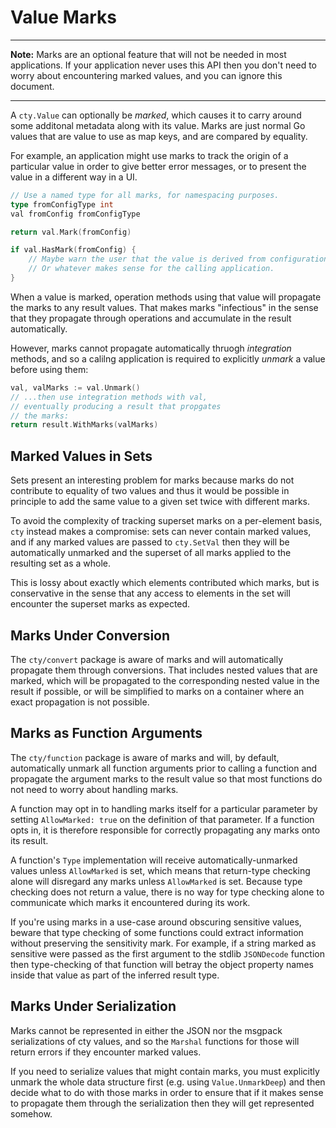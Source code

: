 # Value Marks

----

**Note:** Marks are an optional feature that will not be needed in most
applications. If your application never uses this API then you don't need to
worry about encountering marked values, and you can ignore this document.

----

A `cty.Value` can optionally be _marked_, which causes it to carry around some
additonal metadata along with its value. Marks are just normal Go values that
are value to use as map keys, and are compared by equality.

For example, an application might use marks to track the origin of a particular
value in order to give better error messages, or to present the value in a
different way in a UI.

```go
// Use a named type for all marks, for namespacing purposes.
type fromConfigType int
val fromConfig fromConfigType

return val.Mark(fromConfig)
```

```go
if val.HasMark(fromConfig) {
    // Maybe warn the user that the value is derived from configuration?
    // Or whatever makes sense for the calling application.
}
```

When a value is marked, operation methods using that value will propagate the
marks to any result values. That makes marks "infectious" in the sense that
they propagate through operations and accumulate in the result automatically.

However, marks cannot propagate automatically thruogh _integration_ methods,
and so a calilng application is required to explicitly _unmark_ a value
before using them:

```go
val, valMarks := val.Unmark()
// ...then use integration methods with val,
// eventually producing a result that propgates
// the marks:
return result.WithMarks(valMarks)
```

## Marked Values in Sets

Sets present an interesting problem for marks because marks do not contribute
to equality of two values and thus it would be possible in principle to add
the same value to a given set twice with different marks.

To avoid the complexity of tracking superset marks on a per-element basis,
`cty` instead makes a compromise: sets can never contain marked values, and
if any marked values are passed to `cty.SetVal` then they will be automatically
unmarked and the superset of all marks applied to the resulting set as a whole.

This is lossy about exactly which elements contributed which marks, but is
conservative in the sense that any access to elements in the set will encounter
the superset marks as expected.

## Marks Under Conversion

The `cty/convert` package is aware of marks and will automatically propagate
them through conversions. That includes nested values that are marked, which
will be propagated to the corresponding nested value in the result if possible,
or will be simplified to marks on a container where an exact propagation is not
possible.

## Marks as Function Arguments

The `cty/function` package is aware of marks and will, by default,
automatically unmark all function arguments prior to calling a function and
propagate the argument marks to the result value so that most functions do
not need to worry about handling marks.

A function may opt in to handling marks itself for a particular parameter by
setting `AllowMarked: true` on the definition of that parameter. If a function
opts in, it is therefore responsible for correctly propagating any marks onto
its result.

A function's `Type` implementation will receive automatically-unmarked values
unless `AllowMarked` is set, which means that return-type checking alone will
disregard any marks unless `AllowMarked` is set. Because type checking does not
return a value, there is no way for type checking alone to communicate which
marks it encountered during its work.

If you're using marks in a use-case around obscuring sensitive values, beware
that type checking of some functions could extract information without
preserving the sensitivity mark. For example, if a string marked as sensitive
were passed as the first argument to the stdlib `JSONDecode` function then
type-checking of that function will betray the object property names inside
that value as part of the inferred result type.

## Marks Under Serialization

Marks cannot be represented in either the JSON nor the msgpack serializations
of cty values, and so the `Marshal` functions for those will return errors
if they encounter marked values.

If you need to serialize values that might contain marks, you must explicitly
unmark the whole data structure first (e.g. using `Value.UnmarkDeep`) and then
decide what to do with those marks in order to ensure that if it makes sense
to propagate them through the serialization then they will get represented
somehow.
